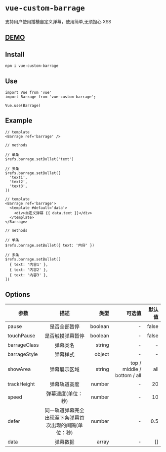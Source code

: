 # `vue-custom-barrage`

支持用户使用插槽自定义弹幕，使用简单,无须担心 XSS

## [DEMO](http://1.14.65.92/)


## Install

```
npm i vue-custom-barrage
```

## Use

```
import Vue from 'vue'
import Barrage from 'vue-custom-barrage';

Vue.use(Barrage)
```


## Example

```
// template
<Barrage ref='barrage' />

// methods

// 单条
$refs.barrage.setBullet('text')

// 多条
$refs.barrage.setBullet([
  'text1',
  'text2',
  'text3',
])
```

```
// template
<Barrage ref='barrage'>
  <template #default='data'>
    <div>自定义弹幕 {{ data.text }}</div>
  </template>
</Barrage>

// methods

// 单条
$refs.barrage.setBullet({ text: '内容' })

// 多条
$refs.barrage.setBullet([
  { text: '内容1' },
  { text: '内容2' },
  { text: '内容3' },
])
```

## Options

参数 | 描述 | 类型 | 可选值 | 默认值
--|:--:|--:|--:|--:
pause | 是否全部暂停 | boolean | - | false
touchPause | 是否触摸弹幕暂停 | boolean | - | false
barrageClass | 弹幕类名 | string | - | -
barrageStyle | 弹幕样式 | object | - | -
showArea | 弹幕展示区域 | string | top / middle / bottom / all | all
trackHeight | 弹幕轨道高度 | number | - | 20
speed | 弹幕速度(单位：秒) | number | - | 10
defer | 同一轨道弹幕完全出现至下条弹幕首次出现的间隔(单位：秒) | number | - | 0.5
data | 弹幕数据 | array | - | []